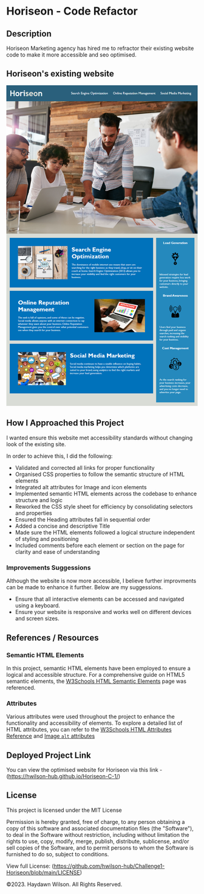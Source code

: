 # Horiseon - Code Refactor

## Description 
Horiseon Marketing agency has hired me to refractor their existing website code to make it more accessible and seo optimised. 


## Horiseon's existing website 

![The Horiseon webpage includes a navigation bar, a header image, cards with text, a sidebar, and a footer section](Assets/01-html-css-git-challenge-demo.png)


## How I Approached this Project
I wanted ensure this website met accessibility standards without changing look of the existing site. 

In order to achieve this, I did the following:

* Validated and corrected all links for proper functionality
* Organised CSS properties to follow the semantic structure of HTML elements
* Integrated alt attributes for Image and icon elements
* Implemented semantic HTML elements across the codebase to enhance structure and logic
* Reworked the CSS style sheet for efficiency by consolidating selectors and properties
* Ensured the Heading attributes fall in sequential order
* Added a concise and descriptive Title
* Made sure the HTML elements followed a logical structure independent of styling and positioning
* Included comments before each element or section on the page for clarity and ease of understanding


### Improvements Suggessions
Although the website is now more accessible, I believe further improvments can be made to enhance it further. Below are my suggessions. 

* Ensure that all interactive elements can be accessed and navigated using a keyboard. 
* Ensure your website is responsive and works well on different devices and screen sizes.


## References / Resources

### Semantic HTML Elements
In this project, semantic HTML elements have been employed to ensure a logical and accessible structure. For a comprehensive guide on HTML5 semantic elements, the [W3Schools HTML Semantic Elements](https://www.w3schools.com/html/html5_semantic_elements.asp#gsc.tab=0) page was referenced.

### Attributes
Various attributes were used throughout the project to enhance the functionality and accessibility of elements. To explore a detailed list of HTML attributes, you can refer to the  [W3Schools HTML Attributes Reference](https://www.w3schools.com/tags/ref_attributes.asp) and [Image `alt` attributes](https://www.w3schools.com/tags/att_img_alt.asp)


## Deployed Project Link 
You can view the optimised website for Horiseon via this link - (https://hwilson-hub.github.io/Horiseon-C-1/)


## License

This project is licensed under the MIT License

Permission is hereby granted, free of charge, to any person obtaining a copy
of this software and associated documentation files (the "Software"), to deal
in the Software without restriction, including without limitation the rights
to use, copy, modify, merge, publish, distribute, sublicense, and/or sell
copies of the Software, and to permit persons to whom the Software is
furnished to do so, subject to conditions.

View full License: (https://github.com/hwilson-hub/Challenge1-Horiseon/blob/main/LICENSE)

©2023. Haydawn Wilson. All Rights Reserved.
